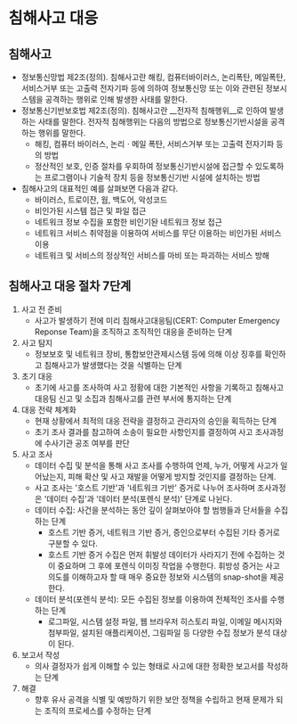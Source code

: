# 침해사고 대응

## 침해사고
* 정보통신망법 제2조(정의). 침해사고란 해킹, 컴퓨터바이러스, 논리폭탄, 메일폭탄, 서비스거부 또는 고출력 전자기파 등에 의하여 정보통신망 또는 이와 관련된 정보시스템을 공격하는 행위로 인해 발생한 사태를 말한다. 
* 정보통신기반보호법 제2조(정의). 침해사고란 __전자적 침해행위__로 인하여 발생하는 사태를 말한다. 전자적 침해행위는 다음의 방법으로 정보통신기반시설을 공격하는 행위를 말한다. 
  * 해킹, 컴퓨터 바이러스, 논리ㆍ메일 폭탄, 서비스거부 또는 고출력 전자기파 등의 방법
  * 정산적인 보호, 인증 절차를 우회하여 정보통신기반시설에 접근할 수 있도록하는 프로그램이나 기술적 장치 등을 정보통신기반 시설에 설치하는 방법
* 침해사고의 대표적인 예를 살펴보면 다음과 같다. 
  * 바이러스, 트로이잔, 웜, 백도어, 악성코드
  * 비인가된 시스템 접근 및 파일 접근
  * 네트워크 정보 수집을 포함한 비인기돤 네트워크 정보 접근
  * 네트워크 서비스 취약점을 이용하여 서비스를 무단 이용하는 비인가된 서비스 이용
  * 네트워크 및 서비스의 정상적인 서비스를 마비 또는 파괴하는 서비스 방해


## 침해사고 대응 절차 7단계
1. 사고 전 준비
   * 사고가 발생하기 전에 미리 침해사고대응팀(CERT: Computer Emergency Reponse Team)을 조직하고 조직적인 대응을 준비하는 단계
2. 사고 탐지
   * 정보보호 및 네트워크 장비, 통합보안관제시스템 등에 의해 이상 징후를 확인하고 침해사고가 발생했다는 것을 식별하는 단계
3. 초기 대응
   * 초기에 사고를 조사하여 사고 정황에 대한 기본적인 사항을 기록하고 침해사고대응팀 신고 및 소집과 침해사고를 관련 부서에 통지하는 단계
4. 대응 전략 체계화
   * 현재 상황에서 최적의 대응 전략을 결정하고 관리자의 승인을 획득하는 단계
   * 초기 조사 결과를 참고하여 소송이 필요한 사항인지를 결정하여 사고 조사과정에 수사기관 공조 여부를 판단
5. 사고 조사
   * 데이터 수집 및 분석을 통해 사고 조사를 수행하여 언제, 누가, 어떻게 사고가 일어났는지, 피해 확산 및 사고 재발을 어떻게 방지할 것인지를 결정하는 단계. 
   * 사고 조사는 '호스트 기반'과 '네트워크 기반' 증거로 나누어 조사하며 조사과정은 '데이터 수집'과 '데이터 분석(포렌식 분석)' 단계로 나뉜다. 
   * 데이터 수집: 사건을 분석하는 동안 깊이 살펴보아야 할 범행들과 단서들을 수집하는 단계
     * 호스트 기반 증거, 네트워크 기반 증거, 증인으로부터 수집된 기타 증거로 구분할 수 있다. 
     * 호스트 기반 증거 수집은 먼저 휘발성 데이터가 사라지기 전에 수집하는 것이 중요하며 그 후에 포렌식 이미징 작업을 수행한다. 휘방성 증거는 사고 의도를 이해하고자 할 때 매우 중요한 정보와 시스템의 snap-shot을 제공한다. 
   * 데이터 분석(포렌식 분석): 모든 수집된 정보를 이용하여 전체적인 조사를 수행하는 단계
     * 로그파일, 시스템 설정 파일, 웹 브라우저 히스토리 파일, 이메일 메시지와 첨부파일, 설치된 애플리케이션, 그림파일 등 다양한 수집 정보가 분석 대상이 된다. 
6. 보고서 작성
   * 의사 결정자가 쉽게 이해할 수 있는 형태로 사고에 대한 정확한 보고서를 작성하는 단계
7. 해결
   * 향후 유사 공격을 식별 및 예방하기 위한 보안 정책을 수립하고 현재 문제가 되는 조직의 프로세스를 수정하는 단계
   




